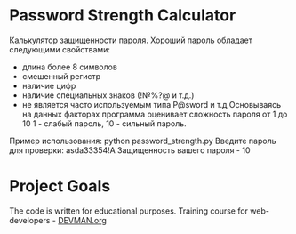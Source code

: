 # Password Strength Calculator

Калькулятор защищенности пароля.
Хороший пароль обладает следующими свойствами:
- длина более 8 символов
- смешенный регистр
- наличие цифр
- наличие специальных знаков (!№%?@ и т.д.)
- не является часто используемым типа P@sword и т.д
Основываясь на данных факторах программа оценивает сложность пароля от 1 до 10
1 - слабый пароль, 10 - сильный пароль.

Пример использования:
python password_strength.py
Введите пароль для проверки: asda33354!A
Защищенность вашего пароля - 10

# Project Goals

The code is written for educational purposes. Training course for web-developers - [DEVMAN.org](https://devman.org)
